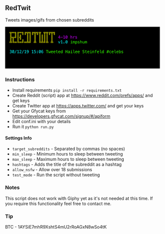 ## RedTwit

Tweets images/gifs from chosen subreddits

![](ss.jpg)

### Instructions

-   Install requirements `pip install -r requirements.txt`
-   Create Reddit (script) app at https://www.reddit.com/prefs/apps/ and get keys
-   Create Twitter app at https://apps.twitter.com/ and get your keys
-   Get your Gfycat keys from https://developers.gfycat.com/signup/#/apiform
-   Edit conf.ini with your details
-   Run it `python run.py`

#### Settings Info

-   `target_subreddits` - Separated by commas (no spaces)
-   `min_sleep` - Minimum hours to sleep between tweeting
-   `max_sleep` - Maximum hours to sleep between tweeting
-   `hashtags` - Adds the title of the subreddit as a hashtag
-   `allow_nsfw` - Allow over 18 submissions
-   `test_mode` - Run the script without tweeting

### Notes

This script does not work with Giphy yet as it's not needed at this time. If you require this functionality feel free to contact me.

### Tip

BTC - 1AYSiE7mhR9XshtS4mU2rRoAGxN8wSo4tK
